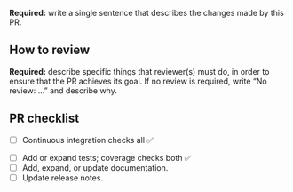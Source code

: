<!--
Delete each of these comments as you fill out the PR description.
This confirms you have given enough information for others to understand what
the PR does.

Title: use a short, declarative statement similar to a commit message.
For example: “Change [thing X] to [fix solve bug|enable feature Y]”
-->

**Required:** write a single sentence that describes the changes made by this PR.

<!--
Optional:

- Write a ≤3 minute summary so a reviewer can understand the PR.
- Write a longer, exhaustive description.
-->

## How to review

**Required:** describe specific things that reviewer(s) must do, in order to ensure that the PR achieves its goal.
If no review is required, write “No review: …” and describe why.

<!--
For example, one or more of:

- Read the diff and note that the CI checks all pass.
- Run a specific code snippet or command and check the output.
- View the preview build of the documentation and look at a certain page.
- Ensure that changes/additions are self-documenting, i.e. that another
  developer (someone like the reviewer) will be able to understand what the code
  does in the future.
-->

## PR checklist

<!-- This item is always required. -->
- [ ] Continuous integration checks all ✅
<!--
The following items are *required* if the PR results in changes to user-facing
behaviour—such as new features, or fixes to existing behaviour.

They are *optional* if the changes are solely to documentation, test/CI
configuration, etc. In such cases, strike them out and add a short explanation,
for example:

- ~Add or expand tests.~ No change in behaviour, simply refactoring.
-->
- [ ] Add or expand tests; coverage checks both ✅
- [ ] Add, expand, or update documentation.
- [ ] Update release notes.
  <!--
  To do this, add a single line at the TOP of the “Next release” section of
  RELEASE_NOTES.rst, where '999' is the GitHub pull request number:

  - Title or single-sentence description from above (:pull:`999`:).

  Commit with a message like “Add #999 to release notes”
  -->
